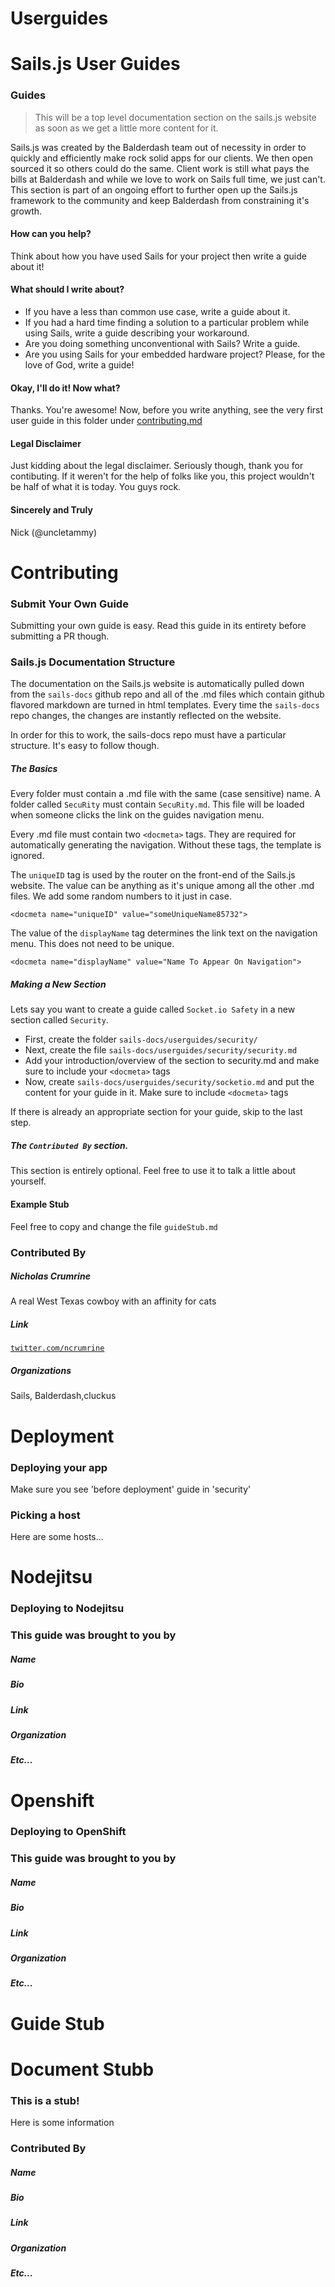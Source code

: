 # Userguides

# Sails.js User Guides

### Guides

> This will be a top level documentation section on the sails.js website as soon as we get a little more content for it.

Sails.js was created by the Balderdash team out of necessity in order to quickly and efficiently make rock solid apps for our clients. We then open sourced it so others could do the same. Client work is still what pays the bills at Balderdash and while we love to work on Sails full time, we just can't. This section is part of an ongoing effort to further open up the Sails.js framework to the community and keep Balderdash from constraining it's growth.

#### How can you help?

Think about how you have used Sails for your project then write a guide about it!

#### What should I write about?

*   If you have a less than common use case, write a guide about it.
*   If you had a hard time finding a solution to a particular problem while using Sails, write a guide describing your workaround.
*   Are you doing something unconventional with Sails? Write a guide.
*   Are you using Sails for your embedded hardware project? Please, for the love of God, write a guide!

#### Okay, I'll do it! Now what?

Thanks. You're awesome! Now, before you write anything, see the very first user guide in this folder under [contributing.md](https://github.com/balderdashy/sails-docs/blob/master/userguides/contributing.md)

#### Legal Disclaimer

Just kidding about the legal disclaimer. Seriously though, thank you for contibuting. If it weren't for the help of folks like you, this project wouldn't be half of what it is today. You guys rock.

#### Sincerely and Truly

Nick (@uncletammy)

<docmeta value="sailsUserGuides83838" name="uniqueID" class="calibre25"></docmeta>

<docmeta value="User Submitted Guides" name="displayName" class="calibre17"></docmeta>

# Contributing

### Submit Your Own Guide

Submitting your own guide is easy. Read this guide in its entirety before submitting a PR though.

### Sails.js Documentation Structure

The documentation on the Sails.js website is automatically pulled down from the `sails-docs` github repo and all of the .md files which contain github flavored markdown are turned in html templates. Every time the `sails-docs` repo changes, the changes are instantly reflected on the website.

In order for this to work, the sails-docs repo must have a particular structure. It's easy to follow though.

##### The Basics

Every folder must contain a .md file with the same (case sensitive) name. A folder called `SecuRity` must contain `SecuRity.md`. This file will be loaded when someone clicks the link on the guides navigation menu.

Every .md file must contain two `<docmeta>` tags. They are required for automatically generating the navigation. Without these tags, the template is ignored.

The `uniqueID` tag is used by the router on the front-end of the Sails.js website. The value can be anything as it's unique among all the other .md files. We add some random numbers to it just in case.

```
<docmeta name="uniqueID" value="someUniqueName85732"> 
```

The value of the `displayName` tag determines the link text on the navigation menu. This does not need to be unique.

```
<docmeta name="displayName" value="Name To Appear On Navigation"> 
```

##### Making a New Section

Lets say you want to create a guide called `Socket.io Safety` in a new section called `Security`.

*   First, create the folder `sails-docs/userguides/security/`
*   Next, create the file `sails-docs/userguides/security/security.md`
*   Add your introduction/overview of the section to security.md and make sure to include your `<docmeta>` tags
*   Now, create `sails-docs/userguides/security/socketio.md` and put the content for your guide in it. Make sure to include `<docmeta>` tags

If there is already an appropriate section for your guide, skip to the last step.

##### The `Contributed By` section.

This section is entirely optional. Feel free to use it to talk a little about yourself.

#### Example Stub

Feel free to copy and change the file `guideStub.md`

### Contributed By

##### Nicholas Crumrine

A real West Texas cowboy with an affinity for cats

##### Link

[`twitter.com/ncrumrine`](https://twitter.com/ncrumrine)

##### Organizations

Sails, Balderdash,cluckus

<docmeta value="sailsUserGuidesContributing80998" name="uniqueID" class="calibre25"></docmeta>

<docmeta value="Submit A Guide" name="displayName" class="calibre17"></docmeta>

# Deployment

### Deploying your app

Make sure you see 'before deployment' guide in 'security'

### Picking a host

Here are some hosts...

<docmeta value="guidesDeployment87563" name="uniqueID" class="calibre25"></docmeta>

<docmeta value="Deployment" name="displayName" class="calibre17"></docmeta>

# Nodejitsu

### Deploying to Nodejitsu

### This guide was brought to you by

##### Name

##### Bio

##### Link

##### Organization

##### Etc...

<docmeta value="guidesDeploymentNodjitsu402941" name="uniqueID" class="calibre25"></docmeta>

<docmeta value="Nodejitsu" name="displayName" class="calibre17"></docmeta>

# Openshift

### Deploying to OpenShift

### This guide was brought to you by

##### Name

##### Bio

##### Link

##### Organization

##### Etc...

<docmeta value="guidesDeploymentOpenshift407333" name="uniqueID" class="calibre25"></docmeta>

<docmeta value="Openshift" name="displayName" class="calibre17"></docmeta>

# Guide Stub

# Document Stubb

### This is a stub!

Here is some information

### Contributed By

##### Name

##### Bio

##### Link

##### Organization

##### Etc...

<docmeta value="littleStubFriend19283" name="uniqueID" class="calibre25"></docmeta>

<docmeta value="someName" name="displayName" class="calibre17"></docmeta>